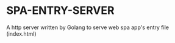 # SPA-ENTRY-SERVER

A http server written by Golang to serve web spa app's entry file (index.html)

